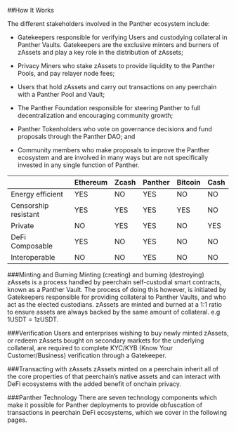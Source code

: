 ##How It Works

The different stakeholders involved in the Panther ecosystem include:

- Gatekeepers responsible for verifying Users and custodying collateral in Panther
Vaults. Gatekeepers are the exclusive minters and burners of zAssets and play a key
role in the distribution of zAssets;

- Privacy Miners who stake zAssets to provide liquidity to the Panther Pools, and pay
relayer node fees;

- Users that hold zAssets and carry out transactions on any peerchain with a Panther
Pool and Vault;

- The Panther Foundation responsible for steering Panther to full decentralization and
encouraging community growth;

- Panther Tokenholders who vote on governance decisions and fund proposals through
the Panther DAO; and

- Community members who make proposals to improve the Panther ecosystem and are
involved in many ways but are not specifically invested in any single function of
Panther.

|                         | Ethereum  | Zcash | Panther | Bitcoin | Cash |
|-------------------------|-----------|-------|---------|---------|------|
| Energy efficient        |    YES    |  NO   |   YES   |   NO    |  NO  |
| Censorship resistant    |    YES    |  YES  |   YES   |   YES   |  NO  |
| Private                 |    NO     |  YES  |   YES   |   NO    |  YES |
| DeFi Composable         |    YES    |  NO   |   YES   |   NO    |  NO  |
| Interoperable           |    NO     |  NO   |   YES   |   NO    |  NO  |

###Minting and Burning
Minting (creating) and burning (destroying) zAssets is a process handled by peerchain
self-custodial smart contracts, known as a Panther Vault. The process of doing this however,
is initiated by Gatekeepers responsible for providing collateral to Panther Vaults, and who act
as the elected custodians. zAssets are minted and burned at a 1:1 ratio to ensure assets are
always backed by the same amount of collateral. e.g 1USDT = 1zUSDT.

###Verification
Users and enterprises wishing to buy newly minted zAssets, or redeem zAssets bought on
secondary markets for the underlying collateral, are required to complete KYC/KYB (Know
Your Customer/Business) verification through a Gatekeeper.

###Transacting with zAssets
zAssets minted on a peerchain inherit all of the core properties of that peerchain’s native
assets and can interact with DeFi ecosystems with the added benefit of onchain privacy.

###Panther Technology
There are seven technology components which make it possible for Panther deployments to
provide obfuscation of transactions in peerchain DeFi ecosystems, which we cover in the following pages.